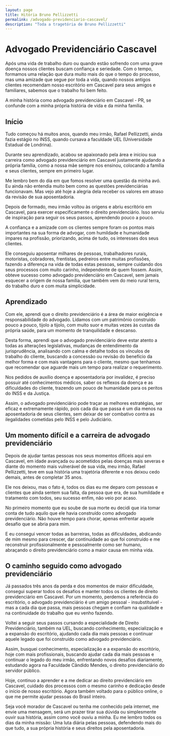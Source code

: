 ```yaml
---
layout: page
title: Hitória Bruno Pellizzetti
permalink: /advogado-previdenciario-cascavel/
description: "Toda a tragetória de Bruno Pellizzetti"
---
```


# Advogado Previdenciário Cascavel

Após uma vida de trabalho duro ou quando estão sofrendo com uma grave doença nossos clientes buscam confiança e seriedade. Com o tempo, formamos uma relação que dura muito mais do que o tempo do processo, mas uma amizade que segue por toda a vida, quando nossos antigos clientes recomendam nosso escritório em Cascavel para seus amigos e familiares, sabemos que o trabalho foi bem feito.

A minha história como advogado previdenciário em Cascavel - PR, se confunde com a minha própria história de vida e da minha família.


## Início

Tudo começou há muitos anos, quando meu irmão, Rafael Pellizzetti, ainda fazia estágio no INSS, quando cursava a faculdade UEL (Universidade Estadual de Londrina).

Durante seu aprendizado, acabou se apaixonado pela área e iniciou sua carreira como advogado previdenciário em Cascavel justamente ajudando a própria família, como a nossa mãe sempre nos ensinou, colocando a família e seus clientes, sempre em primeiro lugar.

Me lembro bem do dia em que fomos resolver uma questão da minha avó. Eu ainda não entendia muito bem como as questões previdenciárias funcionavam. Mas vejo até hoje a alegria dela receber os valores em atraso da revisão de sua aposentadoria.

Depois de formado, meu irmão voltou às origens e abriu escritório em Cascavel, para exercer especificamente o direito previdenciário. Isso serviu de inspiração para seguir os seus passos, aprendendo pouco a pouco.

A confiança e a amizade com os clientes sempre foram os pontos mais importantes na sua forma de advogar, com humildade e humanidade ímpares na profissão, priorizando, acima de tudo, os interesses dos seus clientes.

Ele conseguiu aposentar milhares de pessoas, trabalhadores rurais, motoristas, cobradores, frentistas, pedreiros entre muitas profissões, fazendo a diferença na vida de todas estas pessoas, sempre cuidando dos seus processos com muito carinho, independente de quem fossem. Assim, obteve sucesso como advogado previdenciário em Cascavel, sem jamais esquecer a origem de nossa família, que também vem do meio rural terra, do trabalho duro e com muita simplicidade.

## Aprendizado

Com ele, aprendi que o direito previdenciário é a área de maior exigência e responsabilidade do advogado. Lidamos com um patrimônio construído pouco a pouco, tijolo a tijolo, com muito suor e muitas vezes às custas da própria saúde, para um momento de tranquilidade e descanso.

Desta forma, aprendi que o advogado previdenciário deve estar atento a todas as alterações legislativas, mudanças de entendimento da jurisprudência, analisando com calma e detalhe todos os vínculos de trabalho do cliente, buscando a concessão ou revisão do benefício da melhor forma e com mais vantagens para o cliente, mesmo que tenhamos que recomendar que aguarde mais um tempo para realizar o requerimento.

Nos pedidos de auxílio doença e aposentadoria por invalidez, é preciso possuir até conhecimentos médicos, saber os reflexos da doença e as dificuldades do cliente, trazendo um pouco de humanidade para os peritos do INSS e da Justiça.

Assim, o advogado previdenciário pode traçar as melhores estratégias, ser eficaz e extremamente rápido, pois cada dia que passa é um dia menos na aposentadoria de seus clientes, sem deixar de ser combativo contra as ilegalidades cometidas pelo INSS e pelo Judiciário.

## Um momento difícil e a carreira de advogado previdenciário

Depois de ajudar tantas pessoas nos seus momentos difíceis aqui em Cascavel, em idade avançada ou acometidos pelas doenças mais severas e diante do momento mais vulnerável de sua vida, meu irmão, Rafael Pellizzetti, teve em sua história uma trajetória diferente e nos deixou cedo demais, antes de completar 35 anos.

Ele nos deixou, mas o fato é, todos os dias eu me deparo com pessoas e clientes que ainda sentem sua falta, da pessoa que era, de sua humildade e tratamento com todos, seu sucesso enfim, não veio por acaso.

No primeiro momento que eu soube de sua morte eu decidi que iria tomar conta de tudo aquilo que ele havia construído como advogado previdenciário. Não houve tempo para chorar, apenas enfrentar aquele desafio que se abria para mim.

E eu consegui vencer todas as barreiras, todas as dificuldades, abdicando de mim mesmo para crescer, dar continuidade ao que foi construído e me reconstruir profissionalmente e pessoalmente como ser humano, abraçando o direito previdenciário como a maior causa em minha vida.


## O caminho seguido como advogado previdenciário

Já passados três anos da perda e dos momentos de maior dificuldade, consegui superar todos os desafios e manter todos os clientes de direito previdenciário em Cascavel. Por um momento, perdemos a referência do escritório, o advogado previdenciário é um amigo pessoal - insubstituível - mas a cada dia que passa, mais pessoas chegam e confiam na qualidade e na continuidade do trabalho que eu venho fazendo.

Voltei a seguir seus passos cursando a especialidade de Direito Previdenciário, também na UEL, buscando conhecimento, especialização e a expansão do escritório, ajudando cada dia mais pessoas e continuar aquele legado que foi construído como advogado previdenciário.

Assim, busquei conhecimento, especialização e a expansão do escritório, hoje com mais profissionais, buscando ajudar cada dia mais pessoas e continuar o legado do meu irmão, enfrentando novos desafios diariamente, estudando agora na Faculdade Cândido Mendes, o direito previdenciário do servidor público.

Hoje, continuo a aprender e a me dedicar ao direito previdenciário em Cascavel, cuidado dos processos com o mesmo carinho e dedicação desde o início de nosso escritório. Agora também voltado para o público online, o que me permite ajudar pessoas do Brasil inteiro.

Seja você morador de Cascavel ou tenha me conhecido pela internet, me envie uma mensagem, será um prazer tirar sua dúvida ou simplesmente ouvir sua história, assim como você ouviu a minha. Eu me lembro todos os dias da minha missão: Uma luta diária pelas pessoas, defendendo mais do que tudo, a sua própria história e seus direitos pela aposentadoria.
